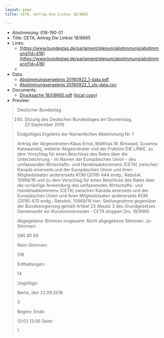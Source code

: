 ```yaml
---
layout: page
title: CETA, Antrag Die Linkse 18/9665

---
```


* Abstimmung: 018-190-01
* Title: CETA, Antrag Die Linkse 18/9665
* Links: 
    * [https://www.bundestag.de/parlament/plenum/abstimmung/abstimmung?id=416](https://www.bundestag.de/parlament/plenum/abstimmung/abstimmung?id=416)
    * 
* Data: 
    * [Abstimmungsergebnis 20160922_1-data.pdf](/res/abstimmungsliste/20160922_1-data.pdf)
    * [Abstimmungsergebnis 20160922_1_xls-data.csv](/res/abstimmungsliste/analyses/20160922_1_xls-data.csv)
* Documents: 
    * [Drucksache 18/09665.pdf](http://dip21.bundestag.de/dip21/btd/18/096/1809665.pdf) ([local copy](/res/abstimmungsdaten/018-190-01/1809665.pdf))
* Preview: 
> Deutscher Bundestag
> 
> 190. Sitzung des Deutschen Bundestages
> am Donnerstag, 22.September 2016
> 
> Endgültiges Ergebnis der Namentlichen Abstimmung Nr. 1
> 
> Antrag der Abgeordneten Klaus Ernst, Matthias W. Birkwald, Susanna Karawanskij,
> weiterer Abgeordneter und der Fraktion DIE LINKE.
> zu dem Vorschlag für einen Beschluss des Rates über die Unterzeichnung - im Namen der
> Europäischen Union - des umfassenden Wirtschafts- und Handelsabkommens (CETA)
> zwischen Kanada einerseits und der Europäischen Union und ihren Mitgliedstaaten
> andererseits
> KOM (2016) 444 endg.; Ratsdok. 10968/16
> und
> zu dem Vorschlag für einen Beschluss des Rates über die vorläufige Anwendung des
> umfassenden Wirtschafts- und Handelsabkommens (CETA) zwischen Kanada einerseits
> und der Europäischen Union und ihren Mitgliedstaaten andererseits
> KOM (2016) 470 endg.; Ratsdok. 10969/16
> hier: Stellungnahme gegenüber der Bundesregierung gemäß Artikel 23 Absatz 3 des
> Grundgesetzes
> Gemeinwohl vor Konzerninteressen - CETA stoppen
> Drs. 18/9665
> 
> Abgegebene Stimmen insgesamt:
> Nicht abgegebene Stimmen:
> Ja-Stimmen:
> 
> 590
> 40
> 60
> 
> Nein-Stimmen:
> 
> 516
> 
> Enthaltungen:
> 
> 14
> 
> Ungültige:
> 
> Berlin, den 22.09.2016
> 
> 0
> 
> Beginn:
> Ende:
> 
> 13:03
> 13:06
> Seite:
> 
> 1
> 
> 
